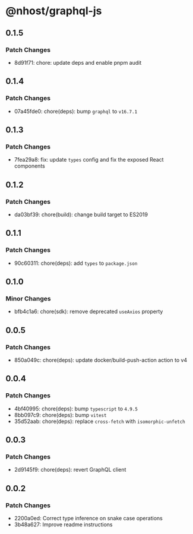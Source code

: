 # @nhost/graphql-js

## 0.1.5

### Patch Changes

- 8d91f71: chore: update deps and enable pnpm audit

## 0.1.4

### Patch Changes

- 07a45fde0: chore(deps): bump `graphql` to `v16.7.1`

## 0.1.3

### Patch Changes

- 7fea29a8: fix: update `types` config and fix the exposed React components

## 0.1.2

### Patch Changes

- da03bf39: chore(build): change build target to ES2019

## 0.1.1

### Patch Changes

- 90c60311: chore(deps): add `types` to `package.json`

## 0.1.0

### Minor Changes

- bfb4c1a6: chore(sdk): remove deprecated `useAxios` property

## 0.0.5

### Patch Changes

- 850a049c: chore(deps): update docker/build-push-action action to v4

## 0.0.4

### Patch Changes

- 4bf40995: chore(deps): bump `typescript` to `4.9.5`
- 8bb097c9: chore(deps): bump `vitest`
- 35d52aab: chore(deps): replace `cross-fetch` with `isomorphic-unfetch`

## 0.0.3

### Patch Changes

- 2d9145f9: chore(deps): revert GraphQL client

## 0.0.2

### Patch Changes

- 2200a0ed: Correct type inference on snake case operations
- 3b48a627: Improve readme instructions
